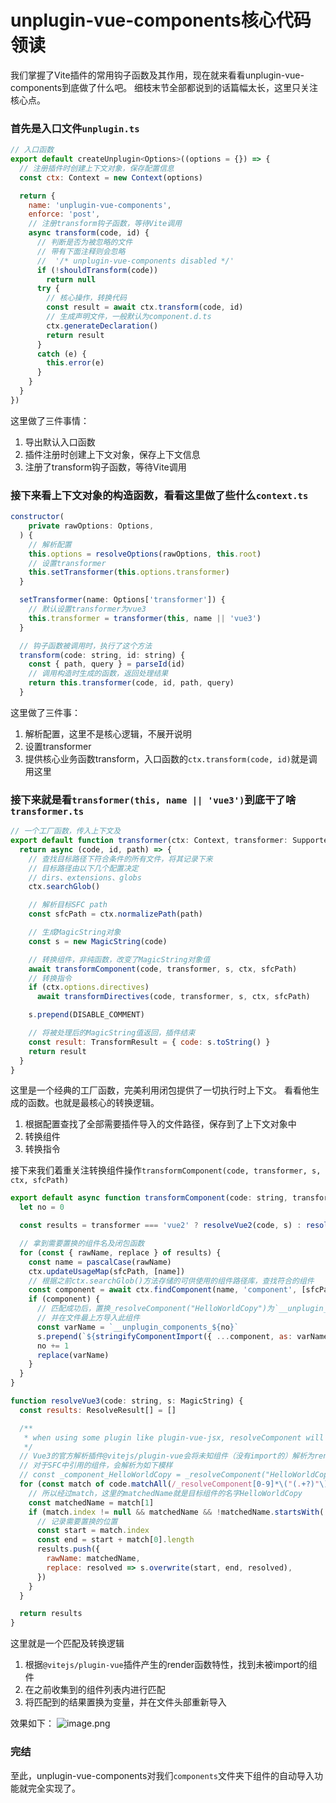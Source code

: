 # unplugin-vue-components核心代码领读

我们掌握了Vite插件的常用钩子函数及其作用，现在就来看看unplugin-vue-components到底做了什么吧。
细枝末节全部都说到的话篇幅太长，这里只关注核心点。
### 首先是入口文件`unplugin.ts`
```js
// 入口函数
export default createUnplugin<Options>((options = {}) => {
  // 注册插件时创建上下文对象，保存配置信息
  const ctx: Context = new Context(options)

  return {
    name: 'unplugin-vue-components',
    enforce: 'post',
    // 注册transform钩子函数，等待Vite调用
    async transform(code, id) {
      // 判断是否为被忽略的文件
      // 带有下面注释则会忽略
      //  '/* unplugin-vue-components disabled */'
      if (!shouldTransform(code))
        return null
      try {
        // 核心操作，转换代码
        const result = await ctx.transform(code, id)
        // 生成声明文件，一般默认为component.d.ts
        ctx.generateDeclaration()
        return result
      }
      catch (e) {
        this.error(e)
      }
    }
  }
})
```
这里做了三件事情：
1. 导出默认入口函数
2. 插件注册时创建上下文对象，保存上下文信息
3. 注册了transform钩子函数，等待Vite调用

### 接下来看上下文对象的构造函数，看看这里做了些什么`context.ts`
```js
constructor(
    private rawOptions: Options,
  ) {
    // 解析配置
    this.options = resolveOptions(rawOptions, this.root)
    // 设置transformer
    this.setTransformer(this.options.transformer)
  }

  setTransformer(name: Options['transformer']) {
    // 默认设置transformer为vue3
    this.transformer = transformer(this, name || 'vue3')
  }

  // 钩子函数被调用时，执行了这个方法
  transform(code: string, id: string) {
    const { path, query } = parseId(id)
    // 调用构造时生成的函数，返回处理结果
    return this.transformer(code, id, path, query)
  }
```
这里做了三件事：
1. 解析配置，这里不是核心逻辑，不展开说明
2. 设置transformer
3. 提供核心业务函数transform，入口函数的`ctx.transform(code, id)`就是调用这里

### 接下来就是看`transformer(this, name || 'vue3')`到底干了啥`transformer.ts`
```js
// 一个工厂函数，传入上下文及
export default function transformer(ctx: Context, transformer: SupportedTransformer): Transformer {
  return async (code, id, path) => {
    // 查找目标路径下符合条件的所有文件，将其记录下来
    // 目标路径由以下几个配置决定
    // dirs、extensions、globs
    ctx.searchGlob()

    // 解析目标SFC path
    const sfcPath = ctx.normalizePath(path)

    // 生成MagicString对象
    const s = new MagicString(code)

    // 转换组件，非纯函数，改变了MagicString对象值
    await transformComponent(code, transformer, s, ctx, sfcPath)
    // 转换指令
    if (ctx.options.directives)
      await transformDirectives(code, transformer, s, ctx, sfcPath)

    s.prepend(DISABLE_COMMENT)

    // 将被处理后的MagicString值返回，插件结束
    const result: TransformResult = { code: s.toString() }
    return result
  }
}
```
这里是一个经典的工厂函数，完美利用闭包提供了一切执行时上下文。
看看他生成的函数。也就是最核心的转换逻辑。
1. 根据配置查找了全部需要插件导入的文件路径，保存到了上下文对象中
2. 转换组件
3. 转换指令

接下来我们着重关注转换组件操作`transformComponent(code, transformer, s, ctx, sfcPath)`
```js
export default async function transformComponent(code: string, transformer: any, s: MagicString, ctx: Context, sfcPath: string) {
  let no = 0

  const results = transformer === 'vue2' ? resolveVue2(code, s) : resolveVue3(code, s)

  // 拿到需要置换的组件名及闭包函数
  for (const { rawName, replace } of results) {
    const name = pascalCase(rawName)
    ctx.updateUsageMap(sfcPath, [name])
    // 根据之前ctx.searchGlob()方法存储的可供使用的组件路径库，查找符合的组件
    const component = await ctx.findComponent(name, 'component', [sfcPath])
    if (component) {
      // 匹配成功后，置换_resolveComponent("HelloWorldCopy")为`__unplugin_components_${no}`
      // 并在文件最上方导入此组件
      const varName = `__unplugin_components_${no}`
      s.prepend(`${stringifyComponentImport({ ...component, as: varName }, ctx)};\n`)
      no += 1
      replace(varName)
    }
  }
}

function resolveVue3(code: string, s: MagicString) {
  const results: ResolveResult[] = []

  /**
   * when using some plugin like plugin-vue-jsx, resolveComponent will be imported as resolveComponent1 to avoid duplicate import
   */
  // Vue3的官方解析插件@vitejs/plugin-vue会将未知组件（没有import的）解析为render函数
  // 对于SFC中引用的组件，会解析为如下模样
  // const _component_HelloWorldCopy = _resolveComponent("HelloWorldCopy")
  for (const match of code.matchAll(/_resolveComponent[0-9]*\("(.+?)"\)/g)) {
    // 所以经过match，这里的matchedName就是目标组件的名字HelloWorldCopy
    const matchedName = match[1]
    if (match.index != null && matchedName && !matchedName.startsWith('_')) {
      // 记录需要置换的位置
      const start = match.index
      const end = start + match[0].length
      results.push({
        rawName: matchedName,
        replace: resolved => s.overwrite(start, end, resolved),
      })
    }
  }

  return results
}
```
这里就是一个匹配及转换逻辑
1. 根据`@vitejs/plugin-vue`插件产生的render函数特性，找到未被import的组件
2. 在之前收集到的组件列表内进行匹配
3. 将匹配到的结果置换为变量，并在文件头部重新导入

效果如下：
![image.png](https://upload-images.jianshu.io/upload_images/16327703-141d6d3af4b43bed.png?imageMogr2/auto-orient/strip%7CimageView2/2/w/1240)


### 完结
至此，unplugin-vue-components对我们`components`文件夹下组件的自动导入功能就完全实现了。
